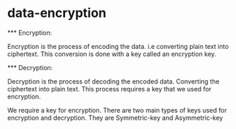 # data-encryption

*** Encryption:

Encryption is the process of encoding the data. i.e converting plain text into ciphertext. This conversion is done with a key called an encryption key.

*** Decryption:

Decryption is the process of decoding the encoded data. Converting the ciphertext into plain text. This process requires a key that we used for encryption.

We require a key for encryption. There are two main types of keys used for encryption and decryption. They are Symmetric-key and Asymmetric-key
